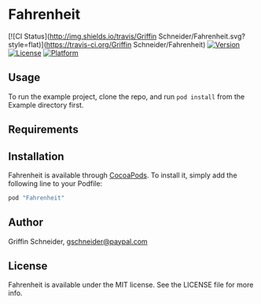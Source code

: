 # Fahrenheit

[![CI Status](http://img.shields.io/travis/Griffin Schneider/Fahrenheit.svg?style=flat)](https://travis-ci.org/Griffin Schneider/Fahrenheit)
[![Version](https://img.shields.io/cocoapods/v/Fahrenheit.svg?style=flat)](http://cocoapods.org/pods/Fahrenheit)
[![License](https://img.shields.io/cocoapods/l/Fahrenheit.svg?style=flat)](http://cocoapods.org/pods/Fahrenheit)
[![Platform](https://img.shields.io/cocoapods/p/Fahrenheit.svg?style=flat)](http://cocoapods.org/pods/Fahrenheit)

## Usage

To run the example project, clone the repo, and run `pod install` from the Example directory first.

## Requirements

## Installation

Fahrenheit is available through [CocoaPods](http://cocoapods.org). To install
it, simply add the following line to your Podfile:

```ruby
pod "Fahrenheit"
```

## Author

Griffin Schneider, gschneider@paypal.com

## License

Fahrenheit is available under the MIT license. See the LICENSE file for more info.
